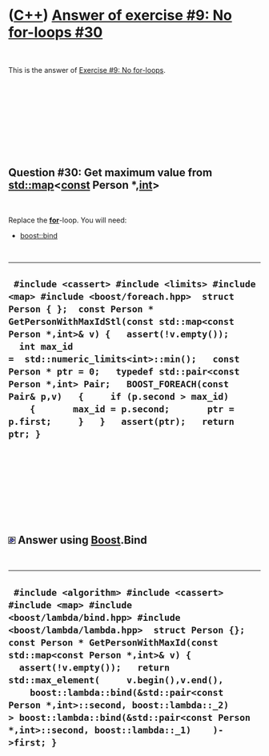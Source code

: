 



 

 

 

 

 

([C++](Cpp.md)) [Answer of exercise \#9: No for-loops \#30](CppExerciseNoForLoopsAnswer30.md)
===============================================================================================

 

This is the answer of [Exercise \#9: No
for-loops](CppExerciseNoForLoops.md).

 

 

 

 

 

Question \#30: Get maximum value from [std::map](CppMap.md)&lt;**[const](CppConst.md)** Person \*,**[int](CppInt.htm)**&gt;
-----------------------------------------------------------------------------------------------------------------------------

 

Replace the **[for](CppFor.md)**-loop. You will need:

-   [boost::bind](CppBind.md)

 

  ----------------------------------------------------------------------------------------------------------------------------------------------------------------------------------------------------------------------------------------------------------------------------------------------------------------------------------------------------------------------------------------------------------------------------------------------------------------------------------------------------
  ` #include <cassert> #include <limits> #include <map> #include <boost/foreach.hpp>  struct Person { };  const Person * GetPersonWithMaxIdStl(const std::map<const Person *,int>& v) {   assert(!v.empty());   int max_id =  std::numeric_limits<int>::min();   const Person * ptr = 0;   typedef std::pair<const Person *,int> Pair;   BOOST_FOREACH(const Pair& p,v)   {     if (p.second > max_id)     {       max_id = p.second;       ptr = p.first;     }   }   assert(ptr);   return ptr; }`
  ----------------------------------------------------------------------------------------------------------------------------------------------------------------------------------------------------------------------------------------------------------------------------------------------------------------------------------------------------------------------------------------------------------------------------------------------------------------------------------------------------

 

 

 

 

 

![Boost](PicBoost.png) Answer using [Boost](CppBoost.md).Bind
--------------------------------------------------------------

 

  ----------------------------------------------------------------------------------------------------------------------------------------------------------------------------------------------------------------------------------------------------------------------------------------------------------------------------------------------------------------------------------------------------------------------------------------------------------------------------------------------
  ` #include <algorithm> #include <cassert> #include <map> #include <boost/lambda/bind.hpp> #include <boost/lambda/lambda.hpp>  struct Person {};  const Person * GetPersonWithMaxId(const std::map<const Person *,int>& v) {   assert(!v.empty());   return std::max_element(     v.begin(),v.end(),     boost::lambda::bind(&std::pair<const Person *,int>::second, boost::lambda::_2)      > boost::lambda::bind(&std::pair<const Person *,int>::second, boost::lambda::_1)    )->first; }`
  ----------------------------------------------------------------------------------------------------------------------------------------------------------------------------------------------------------------------------------------------------------------------------------------------------------------------------------------------------------------------------------------------------------------------------------------------------------------------------------------------

 

 

 

 

 





 



